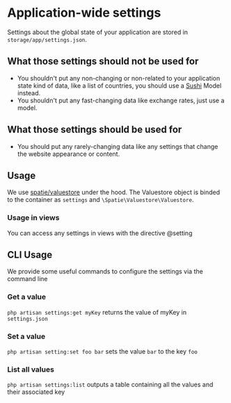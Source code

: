 # Application-wide settings

Settings about the global state of your application are stored in `storage/app/settings.json`.

## What those settings should not be used for

* You shouldn't put any non-changing or non-related to your application state kind of data, like a list of countries, you should use a [Sushi](https://github.com/calebporzio/sushi) Model instead.
* You shouldn't put any fast-changing data like exchange rates, just use a model.

## What those settings should be used for

* You should put any rarely-changing data like any settings that change the website appearance or content.

## Usage

We use [spatie/valuestore](https://github.com/spatie/valuestore) under the hood. The Valuestore object is binded to the container as `settings` and `\Spatie\Valuestore\Valuestore`. 

### Usage in views

You can access any settings in views with the directive @setting

## CLI Usage

We provide some useful commands to configure the settings via the command line

### Get a value

`php artisan settings:get myKey` returns the value of myKey in `settings.json`

### Set a value

`php artisan setting:set foo bar` sets the value `bar` to the key `foo`

### List all values

`php artisan settings:list` outputs a table containing all the values and their associated key 
